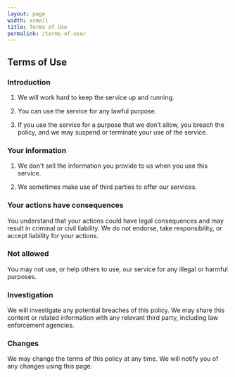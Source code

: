 ```yaml
---
layout: page
width: xsmall
title: Terms of Use
permalink: /terms-of-use/
---
```


## Terms of Use

### Introduction

1) We will work hard to keep the service up and running.

2) You can use the service for any lawful purpose.

3) If you use the service for a purpose that we don’t allow, you breach the policy, and we may suspend or terminate your use of the service.

### Your information

1) We don't sell the information you provide to us when you use this service.

2) We sometimes make use of third parties to offer our services.

### Your actions have consequences

You understand that your actions could have legal consequences and may result in criminal or civil liability. We do not endorse, take responsibility, or accept liability for your actions.

### Not allowed

You may not use, or help others to use, our service for any illegal or harmful purposes.

### Investigation

We will investigate any potential breaches of this policy. We may share this content or related information with any relevant third party, including law enforcement agencies.

### Changes
We may change the terms of this policy at any time. We will notify you of any changes using this page.